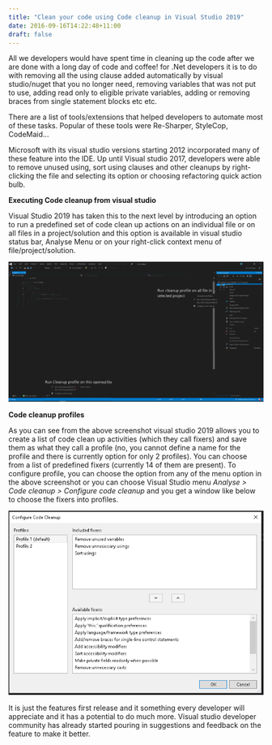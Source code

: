```yaml
---
title: "Clean your code using Code cleanup in Visual Studio 2019"
date: 2016-09-16T14:22:48+11:00
draft: false
---
```


All we developers would have spent time in cleaning up the code after we are done with a long day of code and coffee! for .Net developers it is to do with removing all the using clause added automatically by visual studio/nuget that you no longer need, removing variables that was not put to use, adding read only to eligible private variables, adding or removing braces from single statement blocks etc etc.

There are a list of tools/extensions that helped developers to automate most of these tasks. Popular of these tools were Re-Sharper, StyleCop, CodeMaid...

Microsoft with its visual studio versions starting 2012 incorporated many of these feature into the IDE. Up until Visual studio 2017, developers were able to remove unused using, sort using clauses and other cleanups by right-clicking the file and selecting its option or choosing refactoring quick action bulb.

**Executing Code cleanup from visual studio**

Visual Studio 2019 has taken this to the next level by introducing an option to run a predefined set of code clean up actions on an individual file or on all files in a project/solution and this option is available in visual studio status bar, Analyse Menu or on your right-click context menu of file/project/solution.

![Code cleanup option](/blogimages/cleanup1.png)

**Code cleanup profiles**

As you can see from the above screenshot visual studio 2019 allows you to create a list of code clean up activities (which they call fixers) and save them as what they call a profile (no, you cannot define a name for the profile and there is currently option for only 2 profiles). You can choose from a list of predefined fixers (currently 14 of them are present). To configure profile, you can choose the option from any of the menu option in the above screenshot or you can choose Visual Studio menu *Analyse > Code cleanup > Configure code cleanup*
and you get a window like below to choose the fixers into profiles.

![Code cleanup configuration](/blogimages/cleanup2.png)

It is just the features first release and it something every developer will appreciate and it has a potential to do much more. Visual studio developer community has already started pouring in suggestions and feedback on the feature to make it better.